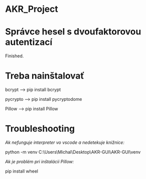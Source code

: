 # AKR_Project

# Správce hesel s dvoufaktorovou autentizací

Finished.

# Treba nainštalovať 

bcrypt --> pip install bcrypt

pycrypto --> pip install pycryptodome

Pillow --> pip install Pillow

# Troubleshooting

*Ak nefunguje interpreter vo vscode a nedetekuje knižnice:*

python -m venv C:\Users\Michal\Desktop\AKR-GUI\AKR-GUI\venv

*Ak je problém pri inštalácii Pillow:*

pip install wheel
